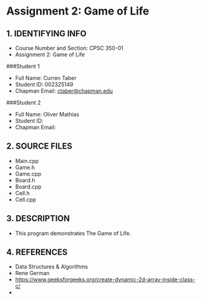 # Assignment 2: Game of Life

## 1. IDENTIFYING INFO
- Course Number and Section: CPSC 350-01
- Assignment 2: Game of Life

###Student 1
- Full Name: Curren Taber
- Student ID: 002325149
- Chapman Email: ctaber@chapman.edu

###Student 2
- Full Name: Oliver Mathias
- Student ID:
- Chapman Email:

## 2. SOURCE FILES
- Main.cpp
- Game.h
- Game.cpp
- Board.h
- Board.cpp
- Cell.h
- Cell.cpp

## 3. DESCRIPTION
- This program demonstrates The Game of Life.

## 4. REFERENCES
- Data Structures & Algorithms
- Rene German
- https://www.geeksforgeeks.org/create-dynamic-2d-array-inside-class-c/
- 
